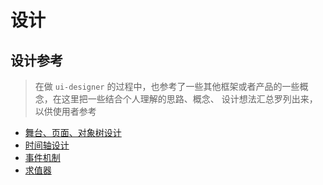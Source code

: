 # 设计

## 设计参考

> 在做 `ui-designer` 的过程中，也参考了一些其他框架或者产品的一些概念，在这里把一些结合个人理解的思路、概念、
设计想法汇总罗列出来，以供使用者参考

- [舞台、页面、对象树设计](./ref/object-tree.md)
- [时间轴设计](./ref/time-axis.md)
- [事件机制](./ref/event.md)
- [求值器](./ref/evaluator.md)